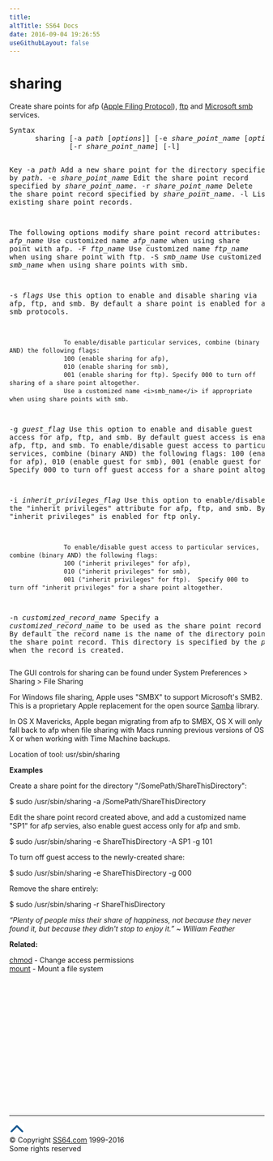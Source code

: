 ```yaml
---
title:
altTitle: SS64 Docs
date: 2016-09-04 19:26:55
useGithubLayout: false
---
```

<!-- #BeginLibraryItem "/Library/head_osx.lbi" --><!-- #EndLibraryItem -->
<h1>sharing</h1> 
<p>Create share points for afp (<a href="https://en.wikipedia.org/wiki/Apple_Filing_Protocol">Apple Filing Protocol</a>), <a href="ftp.html">ftp</a> and <a href="https://msdn.microsoft.com/en-gb/library/windows/desktop/aa365233(v=vs.85).aspx">Microsoft smb</a> services.</p>
<pre>Syntax
      sharing [-a <i>path</i> [<i>options</i>]] [-e <i>share_point_name</i> [<i>options</i>]]
              [-r <i>share_point_name</i>] [-l]

Key
   -a <i>path</i>              Add a new share point for the directory specified by <i>path</i>.
   -e <i>share_point_name</i>  Edit the share point record specified by <i>share_point_name</i>.
   -r <i>share_point_name</i>  Delete the share point record specified by <i>share_point_name</i>.
   -l                   List all existing share point records.

 The following options modify share point record attributes:
   -A <i>afp_name</i>     Use customized name <i>afp_name</i> when using share point with afp.
   -F <i>ftp_name</i>     Use customized name <i>ftp_name</i> when using share point with ftp.
   -S <i>smb_name</i>     Use customized name <i>smb_name</i> when using share points with smb.

   -s <i>flags</i>        Use this option to enable and disable sharing via afp, ftp, and smb.
                   By default a share point is enabled for afp, ftp, and smb protocols.

                   To enable/disable particular services, combine (binary AND) the following flags:
                   100 (enable sharing for afp), 
                   010 (enable sharing for smb), 
                   001 (enable sharing for ftp). Specify 000 to turn off sharing of a share point altogether.
                   Use a customized name <i>smb_name</i> if appropriate when using share points with smb.

   -g <i>guest_flag</i>   Use this option to enable and disable guest access for afp, ftp, and smb.
                   By default guest access is enabled for afp, ftp, and smb.
                   To enable/disable guest access to particular services, combine (binary AND) the following flags:
                   100  (enable guest for afp),
                   010 (enable guest for smb), 
                   001 (enable guest for ftp). Specify 000 to turn off guest access for a share point altogether.

   -i <i>inherit_privileges_flag</i>
                   Use this option to enable/disable the "inherit privileges" attribute for afp, ftp, and smb.
                   By default "inherit privileges" is enabled for ftp only.

                   To enable/disable guest access to particular services, combine (binary AND) the following flags:
                   100 ("inherit privileges" for afp),
                   010 ("inherit privileges" for smb), 
                   001 ("inherit privileges" for ftp).  Specify 000 to turn off "inherit privileges" for a share point altogether.

   -n <i>customized_record_name</i>
                   Specify a <i>customized_record_name</i> to be used as the share point record name.
                   By default the record name is the name of the directory pointed to by the share point record.
                   This directory is specified by the <i>path</i> when the record is created.
</pre>
<p>The GUI controls for sharing can be found under System Preferences &gt; Sharing &gt; File Sharing</p>
<p>For Windows file sharing, Apple uses "SMBX" to support  Microsoft's SMB2. This is a proprietary Apple replacement for the open source <a href="https://en.wikipedia.org/wiki/Samba_(software)">Samba</a> library.</p>
<p>In OS X Mavericks, Apple  began migrating from afp to  SMBX, OS X will only fall back to afp when file sharing with Macs running previous versions of OS X or when working with Time Machine backups.</p>
<p> Location of tool: <span class="code">usr/sbin/sharing</span></p>
<p><b>Examples</b></p>
<p>Create a share point for the directory      "/SomePath/ShareThisDirectory":</p>
<p class="code">$ sudo /usr/sbin/sharing -a /SomePath/ShareThisDirectory</p>
<p>Edit the share point record created above,      and add a customized name "SP1" for afp servies, also enable guest access      only for afp and smb.</p>
<p class="code">$ sudo /usr/sbin/sharing -e ShareThisDirectory -A SP1 -g 101</p>
<p>To turn off guest access to the newly-created share:</p>
<p class="code">$ sudo /usr/sbin/sharing -e ShareThisDirectory -g 000</p>
<p>Remove the share entirely:</p>
<p class="code">$ sudo /usr/sbin/sharing -r ShareThisDirectory</p>
<p class="quote"><i>“Plenty of people miss their share of happiness, not because they never found it, but because they didn't stop to enjoy it.” ~ William Feather</i></p>
<p><b>Related:</b></p>
<p><a href="chmod.html">chmod</a> - Change access permissions<br>
<a href="mount.html">mount</a> - Mount a file system</p>
<!-- #BeginLibraryItem "/Library/foot_osx.lbi" --><p>
<!-- OSX300 -->
<ins class="adsbygoogle" style="display:inline-block;width:300px;height:250px" data-ad-client="ca-pub-6140977852749469" data-ad-slot="1823340303"></ins>
<script>
(adsbygoogle = window.adsbygoogle || []).push({});
</script></p>
<hr>
<div id="bl" class="footer"><a href="sharing.html#"><img src="../images/top.png" width="30" height="22" alt="Back to the Top"></a></div>
<div id="br" class="footer, tagline">© Copyright <a href="http://ss64.com/">SS64.com</a> 1999-2016<br>
Some rights reserved</div><!-- #EndLibraryItem -->
